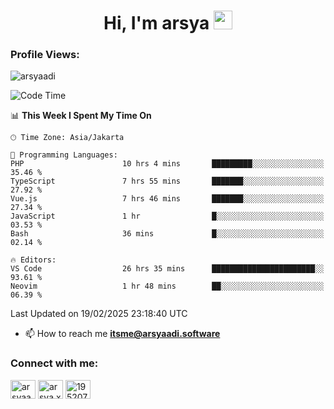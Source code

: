 <h1 align="center">Hi, I'm arsya 
  <img src="https://media.giphy.com/media/hvRJCLFzcasrR4ia7z/giphy.gif" width="30px"/>
</h1>

<p align="left"> <h3>Profile Views:</h3> <img src="https://komarev.com/ghpvc/?username=arsyaadi&label=Profile%20views&color=0e75b6&style=flat" alt="arsyaadi" /> </p>

<!--START_SECTION:waka-->
![Code Time](http://img.shields.io/badge/Code%20Time-3%2C755%20hrs%2023%20mins-blue)

📊 **This Week I Spent My Time On** 

```text
🕑︎ Time Zone: Asia/Jakarta

💬 Programming Languages: 
PHP                      10 hrs 4 mins       █████████░░░░░░░░░░░░░░░░   35.46 % 
TypeScript               7 hrs 55 mins       ███████░░░░░░░░░░░░░░░░░░   27.92 % 
Vue.js                   7 hrs 46 mins       ███████░░░░░░░░░░░░░░░░░░   27.34 % 
JavaScript               1 hr                █░░░░░░░░░░░░░░░░░░░░░░░░   03.53 % 
Bash                     36 mins             █░░░░░░░░░░░░░░░░░░░░░░░░   02.14 % 

🔥 Editors: 
VS Code                  26 hrs 35 mins      ███████████████████████░░   93.61 % 
Neovim                   1 hr 48 mins        ██░░░░░░░░░░░░░░░░░░░░░░░   06.39 % 
```


 Last Updated on 19/02/2025 23:18:40 UTC
<!--END_SECTION:waka-->

- 📫 How to reach me **itsme@arsyaadi.software**


<h3 align="left">Connect with me:</h3>
<p align="left">
<a href="https://linkedin.com/in/arsyaadi" target="blank"><img align="center" src="https://raw.githubusercontent.com/rahuldkjain/github-profile-readme-generator/master/src/images/icons/Social/linked-in-alt.svg" alt="arsyaadi" height="30" width="40" /></a>
<a href="https://fb.com/arsya.xkz" target="blank"><img align="center" src="https://raw.githubusercontent.com/rahuldkjain/github-profile-readme-generator/master/src/images/icons/Social/facebook.svg" alt="arsya.xkz" height="30" width="40" /></a>
<a href="https://stackoverflow.com/users/19520749" target="blank"><img align="center" src="https://raw.githubusercontent.com/rahuldkjain/github-profile-readme-generator/master/src/images/icons/Social/stack-overflow.svg" alt="19520749" height="30" width="40" /></a>
</p>
